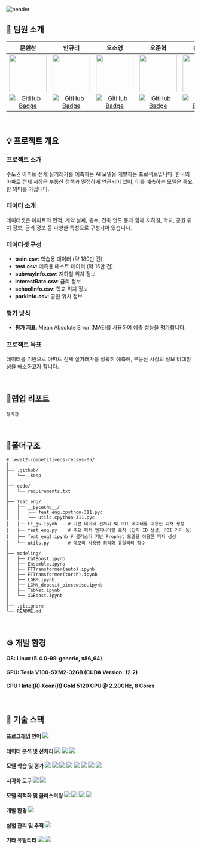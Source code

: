 ![header](https://capsule-render.vercel.app/api?type=waving&color=0:EDDFE0,100:B7B7B7&width=max&height=250&section=header&text=비트코인-상승/하락-시계열분류예측&desc=RecSys05-오곡밥&fontSize=40&fontColor=4A4947&&fontAlignY=40)

## 🍚 팀원 소개

|문원찬|안규리|오소영|오준혁|윤건욱|황진욱|
|:---:|:---:|:---:|:---:|:---:|:---:|
| <img src="https://github.com/user-attachments/assets/a29cbbd9-0cde-495a-bd7e-90f20759f3d1" width="100"/> | <img src="https://github.com/user-attachments/assets/c619ed82-03f3-4d48-9bba-dd60408879f9" width="100"/> | <img src="https://github.com/user-attachments/assets/1b0e54e6-57dc-4c19-97f5-69b7e6f3a9b4" width="100"/> | <img src="https://github.com/user-attachments/assets/67d19373-8cac-4676-bde1-b0637921cf7f" width="100"/> | <img src="https://github.com/user-attachments/assets/f91dd46e-9f1a-42e7-a939-db13692f4098" width="100"/> | <img src="https://github.com/user-attachments/assets/69bbb039-752e-4448-bcaa-b8a65015b778" width="100"/> |
| [![GitHub Badge](https://img.shields.io/badge/github-181717.svg?style=flat-square&logo=github&logoColor=white)](https://github.com/WonchanMoon)|[![GitHub Badge](https://img.shields.io/badge/github-181717.svg?style=flat-square&logo=github&logoColor=white)](https://github.com/notmandarin)|[![GitHub Badge](https://img.shields.io/badge/github-181717.svg?style=flat-square&logo=github&logoColor=white)](https://github.com/irrso)|[![GitHub Badge](https://img.shields.io/badge/github-181717.svg?style=flat-square&logo=github&logoColor=white)](https://github.com/ojunhyuk99)|[![GitHub Badge](https://img.shields.io/badge/github-181717.svg?style=flat-square&logo=github&logoColor=white)](https://github.com/YoonGeonWook)|[![GitHub Badge](https://img.shields.io/badge/github-181717.svg?style=flat-square&logo=github&logoColor=white)](https://github.com/hw01931)|

</br>

## 💡 프로젝트 개요

### 프로젝트 소개
수도권 아파트 전세 실거래가를 예측하는 AI 모델을 개발하는 프로젝트입니다. 한국의 아파트 전세 시장은 부동산 정책과 밀접하게 연관되어 있어, 이를 예측하는 모델은 중요한 의미를 가집니다.

### 데이터 소개
데이터셋은 아파트의 면적, 계약 날짜, 층수, 건축 연도 등과 함께 지하철, 학교, 공원 위치 정보, 금리 정보 등 다양한 특성으로 구성되어 있습니다.

### 데이터셋 구성
- **train.csv**: 학습용 데이터 (약 180만 건)
- **test.csv**: 예측용 테스트 데이터 (약 15만 건)
- **subwayInfo.csv**: 지하철 위치 정보
- **interestRate.csv**: 금리 정보
- **schoolInfo.csv**: 학교 위치 정보
- **parkInfo.csv**: 공원 위치 정보

### 평가 방식
- **평가 지표**: Mean Absolute Error (MAE)를 사용하여 예측 성능을 평가합니다.

### 프로젝트 목표
데이터를 기반으로 아파트 전세 실거래가를 정확히 예측해, 부동산 시장의 정보 비대칭성을 해소하고자 합니다.

</br>

## 📑랩업 리포트
```
정리전
```

</br>

## 📂폴더구조
```
# level2-competitiveds-recsys-05/
│
├── .github/
│   └── .keep
│
├── code/
│   └── requirements.txt
│
├── feat_eng/
│   ├── __pycache__/
│   │   ├── feat_eng.cpython-311.pyc
│   │   └── utils.cpython-311.pyc
│   ├── FE_gw.ipynb    # 기본 데이터 전처리 및 POI 데이터를 이용한 피처 생성
│   ├── feat_eng.py    # 주요 피처 엔지니어링 로직 (단지 ID 생성, POI 거리 등)
│   ├── feat_eng2.ipynb # 클러스터 기반 Prophet 모델을 이용한 피처 생성
│   └── utils.py       # 메모리 사용량 최적화 유틸리티 함수
│
├── modeling/
│   ├── CatBoost.ipynb
│   ├── Ensemble.ipynb
│   ├── FTTransformer(auto).ipynb
│   ├── FTTransformer(torch).ipynb
│   ├── LGBM.ipynb
│   ├── LGMN_deposit_piecewise.ipynb
│   ├── TabNet.ipynb
│   └── XGBoost.ipynb
│
├── .gitignore
└── README.md
```
</br>

## ⚙️ 개발 환경
#### OS: Linux (5.4.0-99-generic, x86_64)
#### GPU: Tesla V100-SXM2-32GB (CUDA Version: 12.2)
#### CPU : Intel(R) Xeon(R) Gold 5120 CPU @ 2.20GHz, 8 Cores
</br>

## 🔧 기술 스택

#### 프로그래밍 언어 <img src="https://img.shields.io/badge/Python-3776AB.svg?style=flat-square&logo=python&logoColor=white"/>

#### 데이터 분석 및 전처리 <img src="https://img.shields.io/badge/pandas-150458.svg?style=flat-square&logo=pandas&logoColor=white"/> <img src="https://img.shields.io/badge/NumPy-013243.svg?style=flat-square&logo=numpy&logoColor=white"/> <img src="https://img.shields.io/badge/SciPy-8CAAE6.svg?style=flat-square&logo=scipy&logoColor=white"/>


#### 모델 학습 및 평가 <img src="https://img.shields.io/badge/scikit--learn-F7931E.svg?style=flat-square&logo=scikitlearn&logoColor=white"/> <img src="https://img.shields.io/badge/Keras-D00000.svg?style=flat-square&logo=keras&logoColor=white"/> <img src="https://img.shields.io/badge/PyTorch-EE4C2C.svg?style=flat-square&logo=pytorch&logoColor=white"/> <img src="https://img.shields.io/badge/LightGBM-41454A.svg?style=flat-square&logoColor=white"/> <img src="https://img.shields.io/badge/XGBoost-1578D3.svg?style=flat-square&logoColor=white"/> <img src="https://img.shields.io/badge/CatBoost-FECC00.svg?style=flat-square&logoColor=white"/> <img src="https://img.shields.io/badge/pytorch--tabular-EE4C2C.svg?style=flat-square&logoColor=white"/> <img src="https://img.shields.io/badge/tab--transformer--pytorch-EE4C2C.svg?style=flat-square&logoColor=white"/>

  
#### 시각화 도구 <img src="https://img.shields.io/badge/Matplotlib-3F4F75.svg?style=flat-square&logoColor=white"/> <img src="https://img.shields.io/badge/seaborn-221E68.svg?style=flat-square&logoColor=white"/>

#### 모델 최적화 및 클러스터링 <img src="https://img.shields.io/badge/Optuna-13448F.svg?style=flat-square&logo=optuna&logoColor=white"/> <img src="https://img.shields.io/badge/HDBSCAN-F7931E.svg?style=flat-square&logoColor=white"/> <img src="https://img.shields.io/badge/Pmdarima-3775A9.svg?style=flat-square&logoColor=white"/> <img src="https://img.shields.io/badge/umap--learn-34567C.svg?style=flat-square&logoColor=white"/>

#### 개발 환경 <img src="https://img.shields.io/badge/Jupyter-F37626.svg?style=flat-square&logo=jupyter&logoColor=white"/>

#### 실험 관리 및 추적 <img src="https://img.shields.io/badge/Weights&Biases-FFBE00.svg?style=flat-square&logo=weightsandbiases&logoColor=black"/>

#### 기타 유틸리티 <img src="https://img.shields.io/badge/tqdm-FFC107.svg?style=flat-square&logo=tqdm&logoColor=black"/> <img src="https://img.shields.io/badge/OpenPyXL-013243.svg?style=flat-square&logoColor=white"/>
